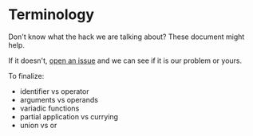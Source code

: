 # Terminology

Don't know what the hack we are talking about?
These document might help.

If it doesn't, [open an issue](https://github.com/justland/just-func/issues) and we can see if it is our problem or yours.

To finalize:

- identifier vs operator
- arguments vs operands
- variadic functions
- partial application vs currying
- union vs or
